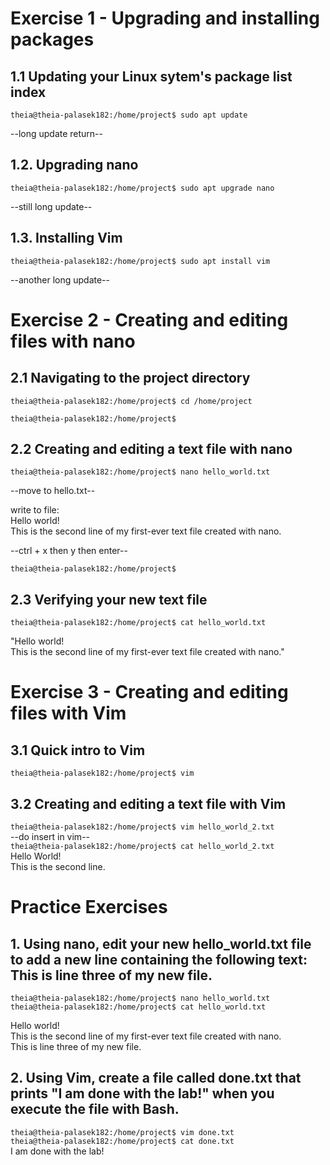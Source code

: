 # Exercise 1 - Upgrading and installing packages
## 1.1 Updating your Linux sytem's package list index
```theia@theia-palasek182:/home/project$ sudo apt update```

--long update return--
## 1.2. Upgrading nano
```theia@theia-palasek182:/home/project$ sudo apt upgrade nano```

--still long update--
## 1.3. Installing Vim
```theia@theia-palasek182:/home/project$ sudo apt install vim```

--another long update--
# Exercise 2 - Creating and editing files with nano
## 2.1 Navigating to the project directory
```theia@theia-palasek182:/home/project$ cd /home/project```

```theia@theia-palasek182:/home/project$``` 
## 2.2 Creating and editing a text file with nano
```theia@theia-palasek182:/home/project$ nano hello_world.txt```

--move to hello.txt--

write to file:\
Hello world!\
This is the second line of my first-ever text file created with nano.

--ctrl + x then y then enter--

```theia@theia-palasek182:/home/project$```
## 2.3 Verifying your new text file
```theia@theia-palasek182:/home/project$ cat hello_world.txt```

"Hello world! \
This is the second line of my first-ever text file created with nano."

# Exercise 3 - Creating and editing files with Vim
## 3.1 Quick intro to Vim
```theia@theia-palasek182:/home/project$ vim```
## 3.2 Creating and editing a text file with Vim
```theia@theia-palasek182:/home/project$ vim hello_world_2.txt```\
--do insert in vim--\
```theia@theia-palasek182:/home/project$ cat hello_world_2.txt```\
Hello World!\
This is the second line.
# Practice Exercises
## 1. Using nano, edit your new hello_world.txt file to add a new line containing the following text: This is line three of my new file.
```theia@theia-palasek182:/home/project$ nano hello_world.txt```\
```theia@theia-palasek182:/home/project$ cat hello_world.txt```

Hello world!\
This is the second line of my first-ever text file created with nano.\
This is line three of my new file.
## 2. Using Vim, create a file called done.txt that prints "I am done with the lab!" when you execute the file with Bash.
```theia@theia-palasek182:/home/project$ vim done.txt```\
```theia@theia-palasek182:/home/project$ cat done.txt```\
I am done with the lab!